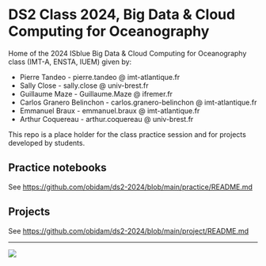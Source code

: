 # DS2 Class 2024, Big Data & Cloud Computing for Oceanography

Home of the 2024 ISblue Big Data & Cloud Computing for Oceanography class (IMT-A, ENSTA, IUEM) given by:

- Pierre Tandeo - pierre.tandeo @ imt-atlantique.fr
- Sally Close - sally.close @ univ-brest.fr
- Guillaume Maze - Guillaume.Maze @ ifremer.fr
- Carlos Granero Belinchon - carlos.granero-belinchon @ imt-atlantique.fr
- Emmanuel Braux - emmanuel.braux @ imt-atlantique.fr
- Arthur Coquereau - arthur.coquereau @ univ-brest.fr

This repo is a place holder for the class practice session and for projects developed by students.

## Practice notebooks

See https://github.com/obidam/ds2-2024/blob/main/practice/README.md

## Projects

See https://github.com/obidam/ds2-2024/blob/main/project/README.md

***
<img src="https://github.com/obidam/ds2-2024/raw/main/logo_isblue.jpg">
